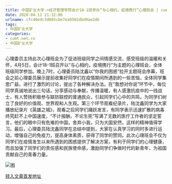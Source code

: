```yaml
---
title: 中国矿业大学->经济管理学院会计18-1班举办“与心相约，疫境携行”心理班会 | cumt.net.cn
date: 2020-04-11 21:32:06
urlname: cfc40edc3d085cbe7ea0502dbd9ae2d6
tags: 
- 中国矿业大学
categories:
- cumt.net.cn
- 中国矿业大学
---
```

心理委员主持此次心理班会为了促进班级同学之间情感交流，感受班级的温暖和关怀，4月5日，会计18-1班召开以“与心相约，疫境携行”为主题的心理班会，全体班级同学参加。晚上7时，心理委员陆沈鑫以“你我的困惑”拉开主题班会序幕，班会之前心理委员展示提前收集好同学们在疫情期间所遇到的一些苦恼，全体同学集思广益，进行了激烈的讨论，提出了各种解决办法。在“我想对你说”环节中，每位同学真诚地说出三句话，分享感动与奉献，传播温暖，有人感激抗疫中的一线战士，有人赞扬积极参与联防联控的普通民众，引起同学们心中的共鸣，为同学们树立了良好的价值观、世界观和人生观。第三个环节观看纪录片，陆沈鑫同学为大家播放纪录片《英雄之城》，观看之后同学们踊跃发言，有同学表示迅速扩散的病毒终究赶不上中国速度，“不计报酬，不论生死”写满了无数的医疗工作者的坚定誓言，他们的眼中只有危难的中国，舍弃小我，只为大国安然，这样的精神值得学习。最后，心理委员陆沈鑫同学在总结中提到，大家在认真学习的同时多进行运动，增强自己的免疫力，提高身体素质，获得了同学的赞同。此次心理班会不仅为同学们在疫情发生以来所遇到的困惑提供了解决方案，有利于同学们的心理健康，而且加强了同学们的责任感和民族使命感，激励同学们争做时代的新青年，为祖国贡献自己的青春力量。  

![图](http://xwzx.cumt.edu.cn/_upload/article/images/09/47/6ff0a60e44f599b13529b6ac0624/1b62132c-ab8e-4a04-a826-3da5466fd085.png)

[转入文章首发地址](http://xwzx.cumt.edu.cn/94/4e/c523a562254/page.htm)